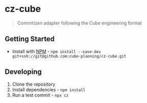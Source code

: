# cz-cube

> Commitizen adapter following the Cube engineering format

## Getting Started

- Install with [NPM](https://www.npmjs.org/) - `npm install --save-dev git+ssh://git@github.com:cube-planning/cz-cube.git`

## Developing

1. Clone the repository
2. Install dependencies - `npm install`
3. Run a test commit - `npx cz`
